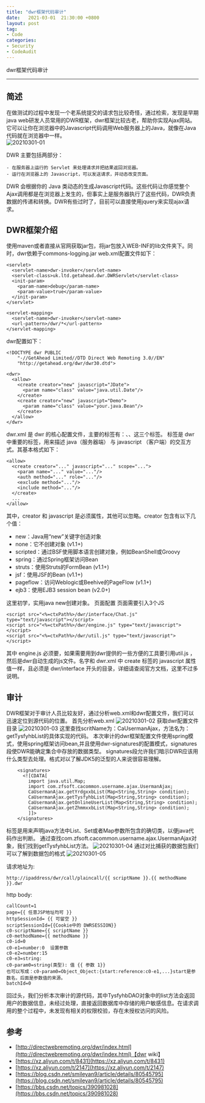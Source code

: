 ```yaml
---
title: "dwr框架代码审计"
date:   2021-03-01  21:30:00 +0800
layout: post
tag:
- Code
categories:
- Security
- CodeAudit
---
```


dwr框架代码审计

-------

## 简述
在做测试的过程中发现一个老系统提交的请求包比较奇怪，通过检索，发现是早期java web研发人员常用的DWR框架，dwr框架比较古老，帮助你实现Ajax网站。它可以让你在浏览器中的Javascript代码调用Web服务器上的Java，就像在Java代码就在浏览器中一样。</br>
![20210301-01](/images/20210301-01.png)

DWR 主要包括两部分：

    - 在服务器上运行的 Servlet 来处理请求并把结果返回浏览器。
    - 运行在浏览器上的 Javascript，可以发送请求，并动态改变页面。

DWR 会根据你的 Java 类动态的生成Javascript代码。这些代码让你感觉整个Ajax调用都是在浏览器上发生的，但事实上是服务器执行了这些代码，DWR负责数据的传递和转换。DWR有些过时了，目前可以直接使用jquery来实现ajax请求。

## DWR框架介绍
使用maven或者直接从官网获取jar包，将jar包放入WEB-INF的lib文件夹下。同时，dwr依赖于commons-logging.jar
web.xml配置文件如下：
```
<servlet>
  <servlet-name>dwr-invoker</servlet-name>
  <servlet-class>uk.ltd.getahead.dwr.DWRServlet</servlet-class>
  <init-param>
    <param-name>debug</param-name>
    <param-value>true</param-value>
  </init-param>
</servlet>
 
<servlet-mapping>
  <servlet-name>dwr-invoker</servlet-name>
  <url-pattern>/dwr/*</url-pattern>
</servlet-mapping>
```
dwr配置如下：
```
<!DOCTYPE dwr PUBLIC
    "-//GetAhead Limited//DTD Direct Web Remoting 3.0//EN"
    "http://getahead.org/dwr/dwr30.dtd">

<dwr>
  <allow>
    <create creator="new" javascript="JDate">
      <param name="class" value="java.util.Date"/>
    </create>
    <create creator="new" javascript="Demo">
      <param name="class" value="your.java.Bean"/>
    </create>
  </allow>
</dwr>
```
dwr.xml 是 dwr 的核心配置文件，主要的标签有：<converter>、<convert>、<create>这三个标签。<create> 标签是 dwr 中重要的标签，用来描述 java（服务器端） 与 javascript （客户端）的交互方式。其基本格式如下：
```
<allow>
  <create creator="..." javascript="..." scope="...">
    <param name="..." value="..."/>
    <auth method="..." role="..."/>
    <exclude method="..."/>
    <include method="..."/>
  </create>
  ...
</allow>
```
其中，creator 和 javascript 是必须属性，其他可以忽略。creator 包含有以下几个值：
　　
- new：Java用“new”关键字创造对象
- none：它不创建对象  (v1.1+)
- scripted：通过BSF使用脚本语言创建对象，例如BeanShell或Groovy
- spring：通过Spring框架访问Bean
- struts：使用Struts的FormBean  (v1.1+)
- jsf：使用JSF的Bean  (v1.1+)
- pageflow：访问Weblogic或Beehive的PageFlow  (v1.1+)
- ejb3：使用EJB3 session bean  (v2.0+)

这里初学，实用java new创建对象。
页面配置
页面需要引入3个JS
```
<script src="<%=ctxPath%>/dwr/interface/Chat.js" type="text/javascript"></script>
<script src="<%=ctxPath%>/dwr/engine.js" type="text/javascript"></script>
<script src="<%=ctxPath%>/dwr/util.js" type="text/javascript"></script> 
```
其中 engine.js 必须要，如果需要用到dwr提供的一些方便的工具要引用util.js ，然后是dwr自动生成的js文件。名字和 dwr.xml 中 create 标签的 javascript 属性值一样，且必须是 dwr/interface 开头的目录，详细请查阅官方文档，这里不过多说明。

## 审计
DWR框架对于审计人员比较友好，通过分析web.xml和dwr配置文件，我们可以迅速定位到源代码的位置。
首先分析web.xml
![20210301-02](/images/20210301-02.png)
获取dwr配置文件目录
![20210301-03](/images/20210301-03.png)
这里查找scritName为：CaUsermanAjax，方法名为：getTysfyhbList的具体实现的代码。
本次审计的dwr框架配置文件使用spring模式，使用spring框架访问bean,并且使用dwr-signatures的配置模式，signatures段使DWR能确定集合中存放的数据类型。
signatures段允许我们暗示DWR应该用什么类型去处理。格式对以了解JDK5的泛型的人来说很容易理解。

```
	<signatures>
	  <![CDATA[
	    import java.util.Map;
	    import com.zfsoft.cacommon.username.ajax.UsermanAjax;
	    CaUsermanAjax.getYrdgxxbList(Map<String,String> condition);
	    CaUsermanAjax.getTysfyhbList(Map<String,String> condition);
	    CaUsermanAjax.getOnlineUserList(Map<String,String> condition);
	    CaUsermanAjax.getZhmmxxbList(Map<String,String> condition);
	    ]]>
	</signatures> 
```
<signatures>标签是用来声明java方法中List、Set或者Map参数所包含的确切类，以便java代码作出判断。
通过查找com.zfsoft.cacommon.username.ajax.UsermanAjax对象，我们找到getTysfyhbList方法。
![20210301-04](/images/20210301-04.png)
通过对比捕获的数据包我们可以了解到数据包的格式
![20210301-05](/images/20210301-05.png)

请求地址为:
```
http://ipaddress/dwr/call/plaincall/{{ scriptName }}.{{ methodName }}.dwr
```
http body:
```
callCount=1
page={{ 任意JSP地址均可 }}
httpSessionId= {{ 可留空 }}
scriptSessionId={{Cookie中的 DWRSESSION}}
c0-scriptName={{ scriptName }}
c0-methodName={{ methodName }}
c0-id=0
c0-e1=number:0  设置参数
c0-e2=number:15
c0-e3=string:
c0-param0=string(类型): 值 {{ 参数 1}}
也可以写成：c0-param0=Object_Object:{start:reference:c0-e1,...}start是参数名，后面是参数值的来源。
batchId=0
```

回过头，我们分析本次审计的源代码，其中TysfyhbDAO对象中的list方法会返回用户的数据信息，未经过处理，直接返回数据库中存储的用户敏感信息。在请求调用的整个过程中，未发现有相关的权限校验，存在未授权访问的风险。

## 参考
- [http://directwebremoting.org/dwr/index.html](http://directwebremoting.org/dwr/index.html)【dwr wiki】
- [https://xz.aliyun.com/t/8431](https://xz.aliyun.com/t/8431)
- [https://xz.aliyun.com/t/2147](https://xz.aliyun.com/t/2147)
- [https://blog.csdn.net/smileyan9/article/details/80545795](https://blog.csdn.net/smileyan9/article/details/80545795)
- [https://bbs.csdn.net/topics/390981028](https://bbs.csdn.net/topics/390981028)
